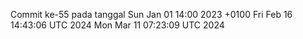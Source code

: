 Commit ke-55 pada tanggal Sun Jan 01 14:00 2023 +0100
Fri Feb 16 14:43:06 UTC 2024
Mon Mar 11 07:23:09 UTC 2024
